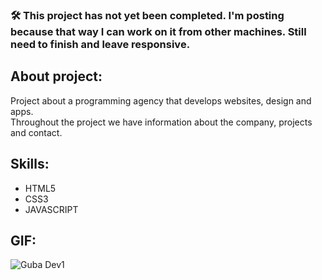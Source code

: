 ### :hammer_and_wrench: This project has not yet been completed. I'm posting because that way I can work on it from other machines. Still need to finish and leave responsive.

## About project: 
Project about a programming agency that develops websites, design and apps. <br>
Throughout the project we have information about the company, projects and contact.

## Skills:
- HTML5
- CSS3
- JAVASCRIPT

## GIF:
![Guba Dev1](https://github.com/Gussball/Dev.Guba/assets/112123706/dcbc831e-b8e8-4a94-bc6a-0088a1710d31)
